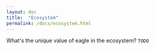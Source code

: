 ```yaml
---
layout: doc
title:  "Ecosystem" 
permalink: /docs/ecosystem.html
---
```


What's the unique value of eagle in the ecosystem? `TODO`